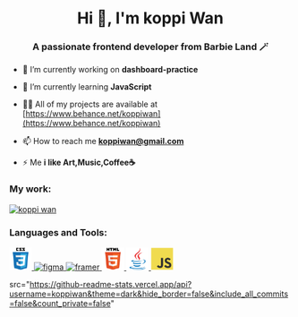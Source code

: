 <h1 align="center">Hi 👋, I'm koppi Wan</h1>
<h3 align="center">A passionate frontend developer from Barbie Land 🪄</h3>

- 🔭 I’m currently working on **dashboard-practice**

- 🌱 I’m currently learning **JavaScript**

- 👨‍💻 All of my projects are available at [https://www.behance.net/koppiwan](https://www.behance.net/koppiwan)

- 📫 How to reach me **koppiwan@gmail.com**

- ⚡ Me **i like Art,Music,Coffee☕**

<h3 align="left">My work:</h3>
<p align="left">
<a href="https://www.behance.net/koppi wan" target="blank"><img align="center" src="https://raw.githubusercontent.com/rahuldkjain/github-profile-readme-generator/master/src/images/icons/Social/behance.svg" alt="koppi wan" height="30" width="40" /></a>
</p>

<h3 align="left">Languages and Tools:</h3>
<p align="left"> <a href="https://www.w3schools.com/css/" target="_blank" rel="noreferrer"> <img src="https://raw.githubusercontent.com/devicons/devicon/master/icons/css3/css3-original-wordmark.svg" alt="css3" width="40" height="40"/> </a> <a href="https://www.figma.com/" target="_blank" rel="noreferrer"> <img src="https://www.vectorlogo.zone/logos/figma/figma-icon.svg" alt="figma" width="40" height="40"/> </a> <a href="https://www.framer.com/" target="_blank" rel="noreferrer"> <img src="https://www.vectorlogo.zone/logos/framer/framer-icon.svg" alt="framer" width="40" height="40"/> </a> <a href="https://www.w3.org/html/" target="_blank" rel="noreferrer"> <img src="https://raw.githubusercontent.com/devicons/devicon/master/icons/html5/html5-original-wordmark.svg" alt="html5" width="40" height="40"/> </a> <a href="https://www.java.com" target="_blank" rel="noreferrer"> <img src="https://raw.githubusercontent.com/devicons/devicon/master/icons/java/java-original.svg" alt="java" width="40" height="40"/> </a> <a href="https://developer.mozilla.org/en-US/docs/Web/JavaScript" target="_blank" rel="noreferrer"> <img src="https://raw.githubusercontent.com/devicons/devicon/master/icons/javascript/javascript-original.svg" alt="javascript" width="40" height="40"/> </a> </p>



src="https://github-readme-stats.vercel.app/api?username=koppiwan&theme=dark&hide_border=false&include_all_commits=false&count_private=false"


